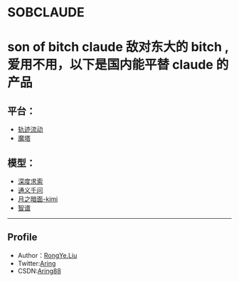 # SOBCLAUDE
# son of bitch claude 敌对东大的 bitch ,爱用不用，以下是国内能平替 claude 的产品


## 平台：
- [轨迹流动](https://cloud.siliconflow.cn/i/GonFAzJZ)
- [魔塔](https://modelscope.cn/)



## 模型：
- [深度求索](https://www.deepseek.com/)
- [通义千问](https://www.aliyun.com/product/tongyi?utm_content=se_1021866437)
- [月之暗面-kimi](https://platform.moonshot.cn/playground)
- [智谱](https://www.bigmodel.cn/invite?icode=2vtjZVrkA1BJOGpyOR21LkjPr3uHog9F4g5tjuOUqno%3D)



----

## Profile
- Author：[RongYe.Liu](https://rongyeliu.com/)
- Twitter:[Aring](https://x.com/Aring70652619)
- CSDN:[Aring88](https://blog.csdn.net/weixin_43272542?type=blog)
